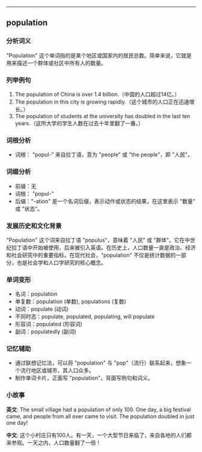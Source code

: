 
---------------
## population
### 分析词义
"Population" 这个单词指的是某个地区或国家内的居民总数。简单来说，它就是用来描述一个群体或社区中所有人的数量。

### 列举例句
1. The population of China is over 1.4 billion.（中国的人口超过14亿。）
2. The population in this city is growing rapidly.（这个城市的人口正在迅速增长。）
3. The population of students at the university has doubled in the last ten years.（这所大学的学生人数在过去十年里翻了一番。）

### 词根分析
- 词根： "popul-" 来自拉丁语，意为 "people" 或 "the people"，即 "人民"。

### 词缀分析
- 前缀：无
- 词根： "popul-"
- 后缀："-ation" 是一个名词后缀，表示动作或状态的结果，在这里表示 "数量" 或 "状态"。

### 发展历史和文化背景
"Population" 这个词来自拉丁语 "populus"，意味着 "人民" 或 "群体"。它在中世纪拉丁语中开始被使用，后来被引入英语。在历史上，人口数量一直是政治、经济和社会研究中的重要指标。在现代社会，"population" 不仅是统计数据的一部分，也是社会学和人口学研究的核心概念。

### 单词变形
- 名词：population
- 单复数：population (单数), populations (复数)
- 动词：populate (动词)
- 不同时态：populate, populated, populating, will populate
- 形容词：populated (形容词)
- 副词：populatedly (副词)

### 记忆辅助
- 通过联想记忆法，可以将 "population" 与 "pop"（流行）联系起来，想象一个流行地区或城市，其人口众多。
- 制作单词卡片，正面写 "population"，背面写例句和词义。

### 小故事
**英文**:
The small village had a population of only 100. One day, a big festival came, and people from all over came to visit. The population doubled in just one day!

**中文**:
这个小村庄只有100人。有一天，一个大型节日来临了，来自各地的人们都来参观。一天之内，人口数量翻了一倍！

